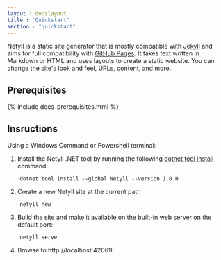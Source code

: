```yaml
---
layout : docslayout
title : "Quickstart"
section : "quickstart"
---
```


Netyll is a static site generator that is mostly compatible with [Jekyll](https://jekyllrb.com) and aims for full compatibility with [GitHub Pages](https://pages.github.com). It takes text written in Markdown or HTML and uses layouts to create a static website. You can change the site's look and feel, URLs, content, and more.

## Prerequisites

{% include docs-prerequisites.html %}

## Insructions

Using a Windows Command or Powershell terminal:

 1. Install the Netyll .NET tool by running the following [dotnet tool install](https://docs.microsoft.com/en-us/dotnet/core/tools/dotnet-tool-install) command:
```
    dotnet tool install --global Netyll --version 1.0.0
```
 2. Create a new Netyll site at the current path
```
    netyll new
```
 3. Build the site and make it available on the built-in web server on the default port:
```
    netyll serve
```
 4. Browse to http://localhost:42069
